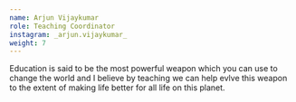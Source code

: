 ```yaml
---
name: Arjun Vijaykumar
role: Teaching Coordinator
instagram: _arjun.vijaykumar_
weight: 7
---
```


Education is said to be the most powerful weapon which you can use to change the world and I believe by teaching we can help evlve this weapon to the extent of making life better for all life on this planet. 

